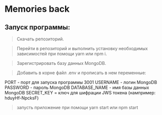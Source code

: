 # Memories back

## Запуск программы: 

> Скачать репозиторий.

> Перейти в репозиторий и выполнить установку необходимых зависимостей при помощи yarn или npm i.

> Зарегистрировать базу данных MongoDB.

> Добавить в корне файл .env и прописать в нем переменные:

PORT  - порт для запуска программы 3001
USERNAME - логин MongoDB 
PASSWORD - пароль MongoDB 
DATABASE_NAME - имя базы данных MongoDB
SECRET_KEY = ключ для шифрации JWS токена (нампример: hduyHf-NpcksF)

> запусть приложение при помощи yarn start или npm start
